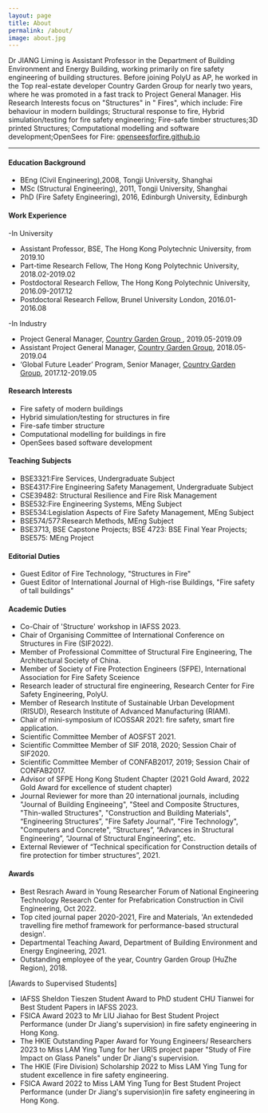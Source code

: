 ```yaml
---
layout: page
title: About
permalink: /about/
image: about.jpg
---
```


Dr JIANG Liming is Assistant Professor in the Department of Building Environment and Energy Building, working primarily on fire safety engineering of building structures. Before joining PolyU as AP, he worked in the Top real-estate developer Country Garden Group for nearly two years, where he was promoted in a fast track to Project General Manager. His Research Interests focus on "Structures" in " Fires", which include: Fire behaviour in modern buildings; Structural response to fire, Hybrid simulation/testing for fire safety engineering; Fire-safe timber structures;3D printed Structures; Computational modelling and software development;OpenSees for Fire: [openseesforfire.github.io](https://openseesforfire.github.io)

***

#### Education Background

* BEng (Civil Engineering),2008, Tongji University, Shanghai 
* MSc (Structural Engineering), 2011, Tongji University, Shanghai
* PhD (Fire Safety Engineering), 2016, Edinburgh University, Edinburgh


#### Work Experience
-In University
* Assistant Professor, BSE, The Hong Kong Polytechnic University, from 2019.10  
* Part-time Research Fellow, The Hong Kong Polytechnic University, 2018.02-2019.02 
* Postdoctoral Research Fellow, The Hong Kong Polytechnic University, 2016.09-2017.12
* Postdoctoral Research Fellow, Brunel University London, 2016.01-2016.08

-In Industry
* Project General Manager, [Country Garden Group ](https://www.bgy.com.cn/), 2019.05-2019.09 
* Assistant Project General Manager, [Country Garden Group](https://www.bgy.com.cn/), 2018.05-2019.04 
* ‘Global Future Leader’ Program, Senior Manager, [Country Garden Group](https://www.bgy.com.cn/), 2017.12-2019.05 


#### Research Interests
* Fire safety of modern buildings 
* Hybrid simulation/testing for structures in fire
* Fire-safe timber structure
* Computational modelling for buildings in fire
* OpenSees based software development


#### Teaching Subjects
* BSE3321:Fire Services, Undergraduate Subject
* BSE4317:Fire Engineering Safety Management, Undergraduate Subject
* CSE39482: Structural Resilience and Fire Risk Management
* BSE532:Fire Engineering Systems, MEng Subject
* BSE534:Legislation Aspects of Fire Safety Management, MEng Subject
* BSE574/577:Research Methods, MEng Subject
* BSE3713, BSE Capstone Projects; BSE 4723: BSE Final Year Projects; BSE575: MEng Project

#### Editorial Duties
* Guest Editor of Fire Technology, "Structures in Fire"
* Guest Editor of International Journal of High-rise Buildings, "Fire safety of tall buildings"

#### Academic Duties
* Co-Chair of 'Structure' workshop in IAFSS 2023.
* Chair of Organising Committee of International Conference on Structures in Fire (SIF2022).
* Member of Professional Committee of Structural Fire Engineering, The Architectural Society of China.
* Member of Society of Fire Protection Engineers (SFPE), International Association for Fire Safety Sceience
* Research leader of structural fire engineering, Research Center for Fire Safety Engineering, PolyU.
* Member of Research Institute of Sustainable Urban Development (RISUD), Research Institute of Advanced Manufacturing (RIAM).
* Chair of mini-symposium of ICOSSAR 2021: fire safety, smart fire application.
* Scientific Committee Member of AOSFST 2021.
* Scientific Committee Member of SIF 2018, 2020; Session Chair of SIF2020.
* Scientific Committee Member of CONFAB2017, 2019; Session Chair of CONFAB2017.
* Advisor of SFPE Hong Kong Student Chapter (2021 Gold Award, 2022 Gold Award for excellence of student chapter)
* Journal Reviewer for more than 20 international journals, including "Journal of Building Engineeing", "Steel and Composite Structures, "Thin-walled Structures", "Construction and Building Materials", “Engineering Structures”, "Fire Safety Journal", "Fire Technology", "Computers and Concrete", “Structures”, “Advances in Structural Engineering”, “Journal of Structural Engineering”, etc.
* External Reviewer of “Technical specification for Construction details of fire protection for timber structures”, 2021. 

#### Awards
* Best Resrach Award in Young Researcher Forum of National Engineering Technology Research Center for Prefabrication Construction in Civil Engineering, Oct 2022.
* Top cited journal paper 2020-2021, Fire and Materials, 'An extendeded travelling fire methof framework for performance-based structural design'.
* Departmental Teaching Award, Department of Building Environment and Energy Engineering, 2021.
* Outstanding employee of the year, Country Garden Group (HuZhe Region), 2018.

[Awards to Supervised Students]
* IAFSS Sheldon Tieszen Student Award to PhD student CHU Tianwei for Best Student Papers in IAFSS 2023.
* FSICA Award 2023 to Mr LIU Jiahao for Best Student Project Performance (under Dr Jiang's supervision) in fire safety engineering in Hong Kong.
* The HKIE Outstanding Paper Award for Young Engineers/ Researchers 2023 to Miss LAM Ying Tung for her URIS project paper "Study of Fire Impact on Glass Panels" under Dr Jiang's supervision.
* The HKIE (Fire Division) Scholarship 2022 to Miss LAM Ying Tung for student excellence in fire safety engineering.
* FSICA Award 2022 to Miss LAM Ying Tung for Best Student Project Performance (under Dr Jiang's supervision)in fire safety engineering in Hong Kong.
